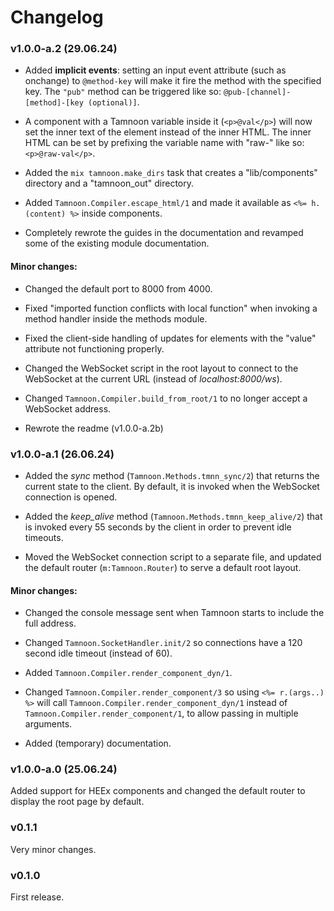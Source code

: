 # Changelog

### v1.0.0-a.2 (29.06.24)

- Added **implicit events**: setting an input event attribute (such as onchange) to `@method-key` will make it fire the method with the specified key. The `"pub"` method can be triggered like so: `@pub-[channel]-[method]-[key (optional)]`.

- A component with a Tamnoon variable inside it (`<p>@val</p>`) will now set the inner text of the element instead of the inner HTML. The inner HTML can be set by prefixing the variable name with "raw-" like so: `<p>@raw-val</p>`.

- Added the `mix tamnoon.make_dirs` task that creates a "lib/components" directory and a "tamnoon_out" directory.

- Added `Tamnoon.Compiler.escape_html/1` and made it available as `<%= h.(content) %>` inside components.

- Completely rewrote the guides in the documentation and revamped some of the existing module documentation.

#### Minor changes:

- Changed the default port to 8000 from 4000.

- Fixed "imported function conflicts with local function" when invoking a method handler inside the methods module.

- Fixed the client-side handling of updates for elements with the "value" attribute not functioning properly.

- Changed the WebSocket script in the root layout to connect to the WebSocket at the current URL (instead of _localhost:8000/ws_).

- Changed `Tamnoon.Compiler.build_from_root/1` to no longer accept a WebSocket address.

- Rewrote the readme (v1.0.0-a.2b)

### v1.0.0-a.1 (26.06.24)

- Added the _sync_ method (`Tamnoon.Methods.tmnn_sync/2`) that returns the current state to the client. By default, it is invoked when the WebSocket connection is opened.

- Added the _keep\_alive_ method (`Tamnoon.Methods.tmnn_keep_alive/2`) that is invoked every 55 seconds by the client in order to prevent idle timeouts.

- Moved the WebSocket connection script to a separate file, and updated the default router (`m:Tamnoon.Router`) to serve a default root layout.

#### Minor changes:

- Changed the console message sent when Tamnoon starts to include the full address.

- Changed `Tamnoon.SocketHandler.init/2` so connections have a 120 second idle timeout (instead of 60).

- Added `Tamnoon.Compiler.render_component_dyn/1`.

- Changed `Tamnoon.Compiler.render_component/3` so using `<%= r.(args..) %>` will call `Tamnoon.Compiler.render_component_dyn/1` instead of `Tamnoon.Compiler.render_component/1`, to allow passing in multiple arguments.

- Added (temporary) documentation.


### v1.0.0-a.0 (25.06.24)

Added support for HEEx components and changed the default router to display the root page by default.


### v0.1.1

Very minor changes.


### v0.1.0

First release.